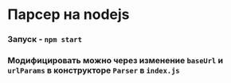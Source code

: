 # Парсер на nodejs

### Запуск - `npm start`

### Модифицировать можно через изменение `baseUrl` и `urlParams` в конструкторе `Parser` в `index.js`
